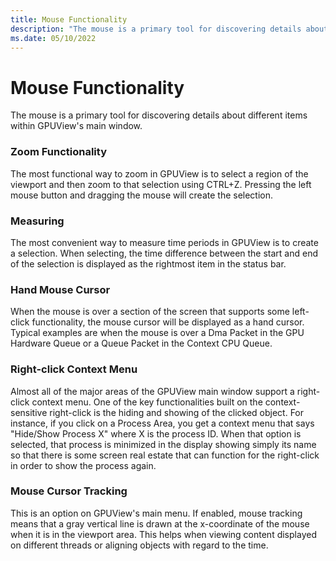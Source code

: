 ```yaml
---
title: Mouse Functionality
description: "The mouse is a primary tool for discovering details about different items within GPUView's main window."
ms.date: 05/10/2022
---
```


# Mouse Functionality

The mouse is a primary tool for discovering details about different items within GPUView's main window.

### Zoom Functionality  

The most functional way to zoom in GPUView is to select a region of the viewport and then zoom to that selection using CTRL+Z. Pressing the left mouse button and dragging the mouse will create the selection.

### Measuring  

The most convenient way to measure time periods in GPUView is to create a selection. When selecting, the time difference between the start and end of the selection is displayed as the rightmost item in the status bar.

### Hand Mouse Cursor  

When the mouse is over a section of the screen that supports some left-click functionality, the mouse cursor will be displayed as a hand cursor. Typical examples are when the mouse is over a Dma Packet in the GPU Hardware Queue or a Queue Packet in the Context CPU Queue.

### Right-click Context Menu  

Almost all of the major areas of the GPUView main window support a right-click context menu. One of the key functionalities built on the context-sensitive right-click is the hiding and showing of the clicked object. For instance, if you click on a Process Area, you get a context menu that says "Hide/Show Process X" where X is the process ID. When that option is selected, that process is minimized in the display showing simply its name so that there is some screen real estate that can function for the right-click in order to show the process again.

### Mouse Cursor Tracking  

This is an option on GPUView's main menu. If enabled, mouse tracking means that a gray vertical line is drawn at the x-coordinate of the mouse when it is in the viewport area. This helps when viewing content displayed on different threads or aligning objects with regard to the time.

